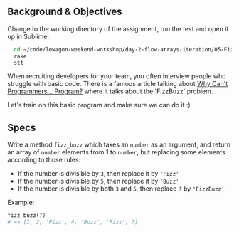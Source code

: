 ## Background & Objectives

Change to the working directory of the assignment, run the test and open it up in Sublime:

```bash
  cd ~/code/lewagon-weekend-workshop/day-2-flow-arrays-iteration/05-FizzBuzz
  rake
  stt
```

When recruiting developers for your team, you often interview people who struggle with basic code. There is a famous article talking about
[Why Can't Programmers... Program?](http://blog.codinghorror.com/why-cant-programmers-program/) where it talks about the 'FizzBuzz' problem.

Let's train on this basic program and make sure we can do it :)

## Specs

Write a method `fizz_buzz` which takes an `number` as an argument, and
return an array of `number` elements from 1 to `number`, but replacing some
elements according to those rules:

- If the number is divisible by `3`, then replace it by `'Fizz'`
- If the number is divisible by `5`, then replace it by `'Buzz'`
- If the number is divisible by both `3` and `5`, then replace it by `'FizzBuzz'`

Example:

```ruby
fizz_buzz(7)
# => [1, 2, 'Fizz', 4, 'Buzz', 'Fizz', 7]
```
